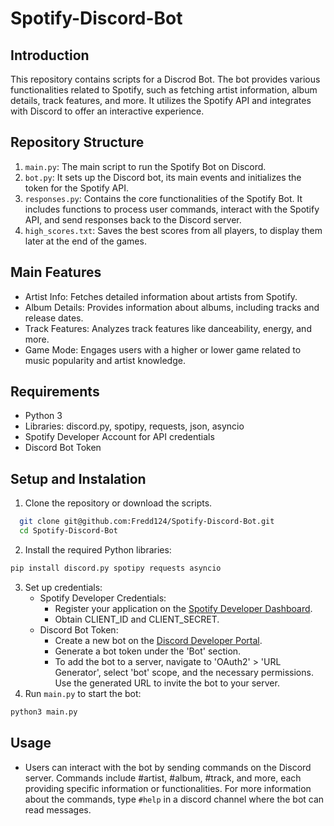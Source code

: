 # Spotify-Discord-Bot

## Introduction
This repository contains scripts for a Discrod Bot. The bot provides various functionalities related to Spotify, such as fetching artist information, album details, track features, and more. It utilizes the Spotify API and integrates with Discord to offer an interactive experience.

## Repository Structure
  1. `main.py`: The main script to run the Spotify Bot on Discord.
  2. `bot.py`: It sets up the Discord bot, its main events and initializes the token for the Spotify API.
  3. `responses.py`: Contains the core functionalities of the Spotify Bot. It includes functions to process user commands, interact with the Spotify API, and send responses back to the Discord server.
  4. `high_scores.txt`: Saves the best scores from all players, to display them later at the end of the games.

## Main Features 
  * Artist Info: Fetches detailed information about artists from Spotify.
  * Album Details: Provides information about albums, including tracks and release dates.
  * Track Features: Analyzes track features like danceability, energy, and more.
  * Game Mode: Engages users with a higher or lower game related to music popularity and artist knowledge.

## Requirements
- Python 3
- Libraries: discord.py, spotipy, requests, json, asyncio
- Spotify Developer Account for API credentials
- Discord Bot Token

## Setup and Instalation
  1. Clone the repository or download the scripts.
   ```bash
     git clone git@github.com:Fredd124/Spotify-Discord-Bot.git
     cd Spotify-Discord-Bot
   ```
  2. Install the required Python libraries:
   ```bash
   pip install discord.py spotipy requests asyncio
   ````
  3. Set up credentials:
      * Spotify Developer Credentials:
        * Register your application on the [Spotify Developer Dashboard](https://developer.spotify.com/dashboard/).
        * Obtain CLIENT_ID and CLIENT_SECRET.
      * Discord Bot Token:
        * Create a new bot on the [Discord Developer Portal](https://discord.com/developers/applications).
        * Generate a bot token under the 'Bot' section.
        * To add the bot to a server, navigate to 'OAuth2' > 'URL Generator', select 'bot' scope, and the necessary permissions. Use the generated URL to invite the bot to your server.
  4. Run `main.py` to start the bot:
   ```bash
   python3 main.py
   ```
## Usage
  * Users can interact with the bot by sending commands on the Discord server. Commands include #artist, #album, #track, and more, each providing specific information or functionalities. For more information about the commands, type `#help` in a discord channel where the bot can read messages.
     
